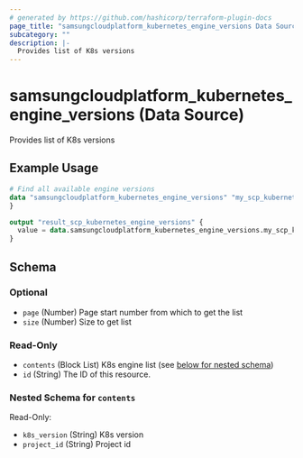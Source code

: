 ```yaml
---
# generated by https://github.com/hashicorp/terraform-plugin-docs
page_title: "samsungcloudplatform_kubernetes_engine_versions Data Source - samsungcloudplatform"
subcategory: ""
description: |-
  Provides list of K8s versions
---
```


# samsungcloudplatform_kubernetes_engine_versions (Data Source)

Provides list of K8s versions

## Example Usage

```terraform
# Find all available engine versions
data "samsungcloudplatform_kubernetes_engine_versions" "my_scp_kubernetes_engine_versions" {
}

output "result_scp_kubernetes_engine_versions" {
  value = data.samsungcloudplatform_kubernetes_engine_versions.my_scp_kubernetes_engine_versions
}
```

<!-- schema generated by tfplugindocs -->
## Schema

### Optional

- `page` (Number) Page start number from which to get the list
- `size` (Number) Size to get list

### Read-Only

- `contents` (Block List) K8s engine list (see [below for nested schema](#nestedblock--contents))
- `id` (String) The ID of this resource.

<a id="nestedblock--contents"></a>
### Nested Schema for `contents`

Read-Only:

- `k8s_version` (String) K8s version
- `project_id` (String) Project id


